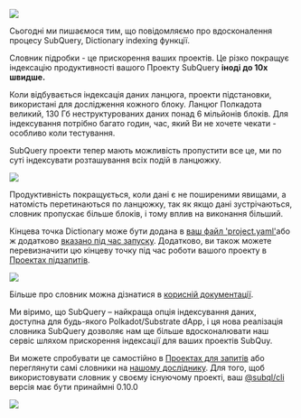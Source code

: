 ![](https://miro.medium.com/max/1400/1*iEQbr-KZNIkztylVowAuaQ.png)


Сьогодні ми пишаємося тим, що повідомляємо про вдосконалення процесу SubQuery, Dictionary indexing функції.

Словник підробки - це прискорення ваших проектів. Це різко покращує індексацію продуктивності вашого Проекту SubQuery **іноді до 10х швидше.**

Коли відбувається індексація даних ланцюга, проекти підстановки, використані для дослідження кожного блоку. Ланцюг Полкадота великий, 130 Гб неструктурованих даних понад 6 мільйонів блоків. Для індексування потрібно багато годин, час, який Ви не хочете чекати - особливо коли тестування.

SubQuery проекти тепер мають можливість пропустити все це, ми по суті індексувати розташування всіх подій в ланцюжку.

![](https://miro.medium.com/max/1400/1*uIjz8W4TG9Q0au9zoKbHVw.png)

Продуктивність покращується, коли дані є не поширеними явищами, а натомість перетинаються по ланцюжку, так як якщо дані зустрічаються, словник пропускає більше блоків, і тому вплив на виконання більший.

Кінцева точка Dictionary може бути додана в [ваш файл 'project.yaml'](https://doc.subquery.network/create/manifest.html)або ж додатково [вказано під час запуску](https://doc.subquery.network/run/run.html#using-a-dictionary). Додатково, ви також можете перевизначити цю кінцеву точку під час роботи вашого проекту в [Проектах підзапитів](https://project.subquery.network/).

![](https://miro.medium.com/max/1400/1*xl4wENAv_oNingDQZyrtyw.png)

Більше про словник можна дізнатися в [корисній документації](https://doc.subquery.network/run/run.html#using-a-dictionary).

Ми віримо, що SubQuery – найкраща опція індексування даних, доступна для будь-якого Polkadot/Substrate dApp, і ця нова реалізація словника SubQuery дозволяє нам ще більше вдосконалювати наш сервіс шляхом прискорення індексації для ваших проектів SubQuy.

Ви можете спробувати це самостійно в [Проектах для запитів](https://project.subquery.network/) або переглянути самі словники на [нашому досліднику](https://explorer.subquery.network/). Для того, щоб використовувати словник у своєму існуючому проекті, ваш [@subql/cli](https://www.npmjs.com/package/@subql/cli) версія має бути принаймні 0.10.0

![](https://miro.medium.com/max/1400/1*CrbWsx1rFiBNjkCepxbkPQ.png)